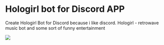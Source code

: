 # Hologirl bot for Discord APP

Create Hologirl Bot for Discord because i like discord. Hologirl - retrowave music bot and some sort of funny entertainment

[![](https://pp.userapi.com/c846121/v846121570/4d38c/SbjYs_R5gmQ.jpg)]()
